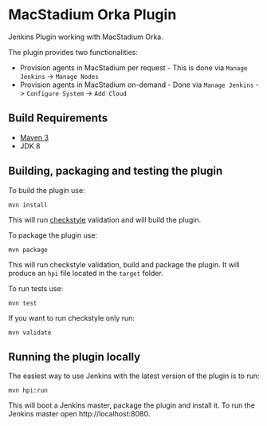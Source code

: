 # MacStadium Orka Plugin

Jenkins Plugin working with MacStadium Orka.

The plugin provides two functionalities:  

* Provision agents in MacStadium per request - This is done via `Manage Jenkins` -> `Manage Nodes`
* Provision agents in MacStadium on-demand - Done via `Manage Jenkins` -> `Configure System` -> `Add Cloud`

## Build Requirements

* [Maven 3][maven]
* JDK 8

## Building, packaging and testing the plugin

To build the plugin use:  

    mvn install

This will run [checkstyle][checkstyle] validation and will build the plugin.

To package the plugin use:

    mvn package

This will run checkstyle validation, build and package the plugin.
It will produce an `hpi` file located in the `target` folder.

To run tests use:

    mvn test

If you want to run checkstyle only run:

    mvn validate

## Running the plugin locally

The easiest way to use Jenkins with the latest version of the plugin is to run:

    mvn hpi:run

This will boot a Jenkins master, package the plugin and install it. To run the Jenkins master open http://localhost:8080.

[maven]: http://maven.apache.org/
[checkstyle]: http://checkstyle.sourceforge.net/